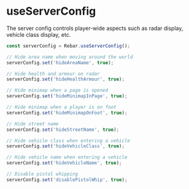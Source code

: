 # useServerConfig

The server config controls player-wide aspects such as radar display, vehicle class display, etc.

```ts
const serverConfig = Rebar.useServerConfig();

// Hide area name when moving around the world
serverConfig.set('hideAreaName', true);

// Hide health and armour on radar
serverConfig.set('hideHealthArmour', true);

// Hide minimap when a page is opened
serverConfig.set('hideMinimapInPage', true);

// Hide minimap when a player is on foot
serverConfig.set('hideMinimapOnFoot', true);

// Hide street name
serverConfig.set('hideStreetName', true);

// Hide vehicle class when entering a vehicle
serverConfig.set('hideVehicleClass', true);

// Hide vehicle name when entering a vehicle
serverConfig.set('hideVehicleName', true);

// Disable pistol whipping
serverConfig.set('disablePistolWhip', true);
```
